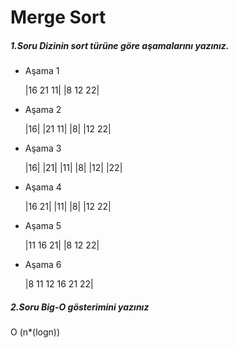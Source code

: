 # Merge Sort

##### 1.Soru Dizinin sort türüne göre aşamalarını yazınız.

- Aşama 1 

    |16 21 11|             |8 12 22|

- Aşama 2 

    |16|     |21 11|           |8|      |12 22|

- Aşama 3 

    |16|    |21|    |11|   |8|    |12|    |22|


- Aşama 4

    |16 21|    |11|     |8|      |12 22|


- Aşama 5

    |11 16 21|        |8 12 22|


- Aşama 6 

    |8 11 12 16 21 22|


##### 2.Soru Big-O gösterimini yazınız

O (n*(logn))

